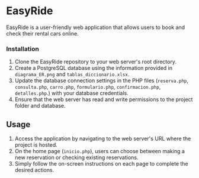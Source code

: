 # EasyRide

EasyRide is a user-friendly web application that allows users to book and check their rental cars online.

### Installation

1. Clone the EasyRide repository to your web server's root directory.
2. Create a PostgreSQL database using the information provided in `diagrama_ER.png` and `tablas_diccionario.xlsx`.
3. Update the database connection settings in the PHP files (`reserva.php`, `consulta.php`, `carro.php`, `formulario.php`, `confirmacion.php`, `detalles.php`.) with your database credentials.
4. Ensure that the web server has read and write permissions to the project folder and database.

## Usage

1. Access the application by navigating to the web server's URL where the project is hosted.
2. On the home page (`inicio.php`), users can choose between making a new reservation or checking existing reservations.
3. Simply follow the on-screen instructions on each page to complete the desired actions.

